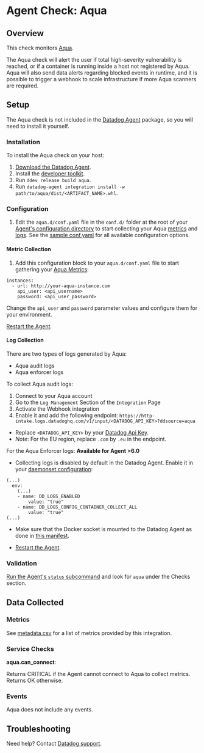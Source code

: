 # Agent Check: Aqua

## Overview

This check monitors [Aqua][1].

The Aqua check will alert the user if total high-severity vulnerability is reached, or if a container is running inside a host not registered by Aqua. Aqua will also send data alerts regarding blocked events in runtime, and it is possible to trigger a webhook to scale infrastructure if more Aqua scanners are required.

## Setup

The Aqua check is not included in the [Datadog Agent][2] package, so you will
need to install it yourself.

### Installation

To install the Aqua check on your host:

1. [Download the Datadog Agent][2].
2. Install the [developer toolkit][8].
3. Run `ddev release build aqua`.
4. Run `datadog-agent integration install -w path/to/aqua/dist/<ARTIFACT_NAME>.whl`.

### Configuration


1. Edit the `aqua.d/conf.yaml` file in the `conf.d/` folder at the root of your [Agent's configuration directory](https://docs.datadoghq.com/agent/faq/agent-configuration-files/#agent-configuration-directory) to start collecting your Aqua [metrics](#metric-collection) and [logs](#log-collection).
  See the [sample conf.yaml][3] for all available configuration options.

#### Metric Collection

1. Add this configuration block to your `aqua.d/conf.yaml` file to start gathering your [Aqua Metrics](#metrics):

```
instances:
  - url: http://your-aqua-instance.com
    api_user: <api_username>
    password: <api_user_password>
```

Change the `api_user` and `password` parameter values and configure them for your environment.

[Restart the Agent][4].

#### Log Collection

There are two types of logs generated by Aqua:

* Aqua audit logs
* Aqua enforcer logs

To collect Aqua audit logs:

1. Connect to your Aqua account
2. Go to the `Log Management` Section of the `Integration` Page
3. Activate the Webhook integration
4. Enable it and add the following endpoint: `https://http-intake.logs.datadoghq.com/v1/input/<DATADOG_API_KEY>?ddsource=aqua`

* Replace `<DATADOG_API_KEY>` by your [Datadog Api Key](https://app.datadoghq.com/account/settings#api).
* *Note*: For the EU region, replace `.com` by `.eu` in the endpoint.

For the Aqua Enforcer logs: **Available for Agent >6.0**

* Collecting logs is disabled by default in the Datadog Agent. Enable it in your [daemonset configuration](https://docs.datadoghq.com/agent/kubernetes/daemonset_setup/#log-collection):

```
(...)
  env:
    (...)
    - name: DD_LOGS_ENABLED
        value: "true"
    - name: DD_LOGS_CONFIG_CONTAINER_COLLECT_ALL
        value: "true"
(...)
```

* Make sure that the Docker socket is mounted to the Datadog Agent as done in [this manifest](https://docs.datadoghq.com/agent/kubernetes/daemonset_setup/#create-manifest).

* [Restart the Agent][4].


### Validation

[Run the Agent's `status` subcommand][5] and look for `aqua` under the Checks section.

## Data Collected

### Metrics

See [metadata.csv][6] for a list of metrics provided by this integration.

### Service Checks

**aqua.can_connect**:

Returns CRITICAL if the Agent cannot connect to Aqua to collect metrics. Returns OK otherwise.

### Events

Aqua does not include any events.

## Troubleshooting

Need help? Contact [Datadog support][7].

[1]: https://www.aquasec.com
[2]: https://app.datadoghq.com/account/settings#agent
[3]: https://github.com/DataDog/integrations-extras/blob/master/aqua/datadog_checks/aqua/data/conf.yaml.example
[4]: https://docs.datadoghq.com/agent/faq/agent-commands/#start-stop-restart-the-agent
[5]: https://docs.datadoghq.com/agent/faq/agent-commands/#agent-status-and-information
[6]: https://github.com/DataDog/integrations-extras/blob/master/aqua/metadata.csv
[7]: https://docs.datadoghq.com/help/
[8]: https://docs.datadoghq.com/developers/integrations/new_check_howto/#developer-toolkit

